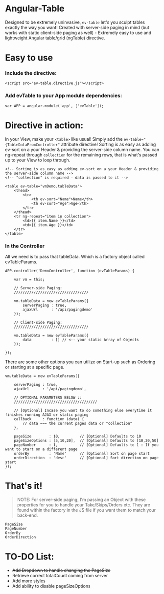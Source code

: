 # Angular-Table

Designed to be extremely uninvasive, `ev-table` let's you sculpt tables exactly the way you want!
Created with server-side paging in mind (but works with static client-side paging as well) - Extremely easy to use and lightweight Angular table/grid (ngTable) directive.

# Easy to use

### Include the directive:

`<script src="ev-table.directive.js"></script>`

### Add evTable to your App module dependencies:

`var APP = angular.module('app', ['evTable']);`


# Directive in action:

In your View, make your `<table>` like usual! Simply add the `ev-table="{TableDataFromController"` attribute directive!
Sorting is as easy as adding ev-sort on a your Header & providing the server-side column name. You can ng-repeat through `collection` for the remaining rows, that is what's passed up to your View to loop through.


    <!-- Sorting is as easy as adding ev-sort on a your Header & providing the server-side column name -->
    <!-- "collection" is required - data is passed to it -->

    <table ev-table="vmDemo.tableData">
		<thead>
			<tr>
				<th ev-sort="Name">Name</th>
				<th ev-sort="Age">Age</th>
			</tr>
		</thead>  
		<tr ng-repeat="item in collection">
			<td>{{ item.Name }}</td>
			<td>{{ item.Age }}</td>
		</tr>
	</table>


### In the Controller

All we need is to pass that tableData. Which is a factory object called evTableParams.


    APP.controller('DemoController', function (evTableParams) {

		var vm = this;
		
		// Server-side Paging:
		//////////////////////////////////

		vm.tableData = new evTableParams({ 
			serverPaging : true,
			ajaxUrl      : '/api/pagingdemo'
		});

		// Client-side Paging:
		//////////////////////////////////
		
		vm.tableData = new evTableParams({ 
			data         : [] // <-- your static Array of Objects
		});

	});
		
There are some other options you can utilize on Start-up such as Ordering or starting at a specific page.

    vm.tableData = new evTableParams({ 

		serverPaging : true,
		ajaxUrl      : '/api/pagingdemo',

		// OPTIONAL PARAMETERS BELOW ::
		//////////////////////////////////////

		// [Optional] Incase you want to do something else everytime it finishes running AJAX or static paging
		callback     : function (data) { 
			// data === the current pages data or "collection"
		},

		pageSize 	    : 10,  	      // [Optional] Defaults to 10
		pageSizeOptions : [5,10,20],  // [Optional] Defaults to [10,20,50]
		pageNumber	    : 1,   	      // [Optional] Defaults to 1 : If you want to start on a different page
		orderBy         : 'Name'      // [Optional] Sort on page start
		orderDirection  : 'desc'      // [Optional] Sort direction on page start
	});
		

			
# That's it!

> NOTE: For server-side paging, I'm passing an Object with these properties for you to handle your Take/Skips/Orders etc. They are found within the factory in the JS file if you want them to match your back-end.

	PageSize 
	PageNumber 
	OrderBy 
	OrderDirection


# TO-DO List:

* ~~Add Dropdown to handle changing the PageSize~~
* Retrieve correct totalCount coming from server
* Add more styles
* Add ability to disable pageSizeOptions
